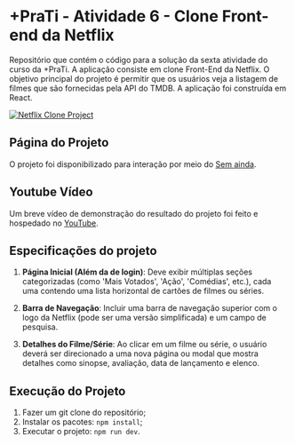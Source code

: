# +PraTi - Atividade 6 - Clone Front-end da Netflix

Repositório que contém o código para a solução da sexta atividade do curso da +PraTi. A aplicação consiste em clone Front-End da Netflix. O objetivo principal do projeto é permitir que os usuários veja a listagem de filmes que são fornecidas pela API do TMDB. A aplicação foi construída em React.

[![Netflix Clone Project](https://i.postimg.cc/1zsspDfS/Netflix-Clone.jpg)]()

## Página do Projeto

O projeto foi disponibilizado para interação por meio do [Sem ainda]().

## Youtube Vídeo

Um breve vídeo de demonstração do resultado do projeto foi feito e hospedado no [YouTube]().

## Especificações do projeto

1. **Página Inicial (Além da de login)**: Deve exibir múltiplas seções categorizadas (como 'Mais Votados', 'Ação', 'Comédias', etc.), cada uma contendo uma lista horizontal de cartões de filmes ou séries.

2. **Barra de Navegação**: Incluir uma barra de navegação superior com o logo da Netflix (pode ser uma versão simplificada) e um campo de pesquisa.

3. **Detalhes do Filme/Série**: Ao clicar em um filme ou série, o usuário deverá ser direcionado a uma nova página ou modal que mostra detalhes como sinopse, avaliação, data de lançamento e elenco.

## Execução do Projeto

1. Fazer um git clone do repositório;
2. Instalar os pacotes: `npm install`;
3. Executar o projeto: `npm run dev`.
